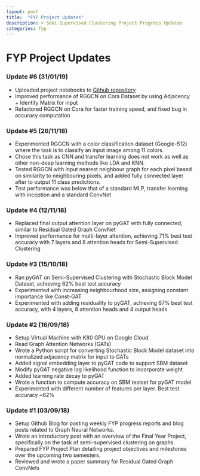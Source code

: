 ```yaml
---
layout: post
title:  "FYP Project Updates"
description: > Semi-Supervised Clustering Project Progress Updates
categories: fyp
---
```


# FYP Project Updates

### Update #6 (31/01/19)
- Uploaded project notebooks to [Github repository](https://github.com/jrios6/graph-neural-networks)
- Improved performance of RGGCN on Cora Dataset by using Adjacency + Identity Matrix for input
- Refactored RGGCN on Cora for faster training speed, and fixed bug in accuracy computation

### Update #5 (26/11/18)
- Experimented RGGCN with a color classification dataset (Google-512) where the task is to classify an input image among 11 colors.
- Chose this task as CNN and transfer learning does not work as well as other non-deep learning methods like LDA and KNN.
- Tested RGGCN with input nearest neighbour graph for each pixel based on similarity to neighbouring pixels, and added fully connected layer after to output 11 class predictions.
- Test performance was below that of a standard MLP, transfer learning with inception and a standard ConvNet

### Update #4 (12/11/18)
- Replaced final output attention layer on pyGAT with fully connected, similar to Residual Gated Graph ConvNet
- Improved performance for multi-layer attention, achieving 71% best test accuracy with 7 layers and 8 attention heads for Semi-Supervised Clustering

### Update #3 (15/10/18)
- Ran pyGAT on Semi-Supervised Clustering with Stochastic Block Model Dataset, achieving 62% best test accuracy
- Experimented with increasing neighbourhood size, assigning constant importance like Const-GAT
- Experimented with adding residuality to pyGAT, achieving 67% best test accuracy, with 4 layers, 8 attention heads and 4 output heads

### Update #2 (16/09/18)
- Setup Virtual Machine with K80 GPU on Google Cloud
- Read Graph Attention Networks (GATs)
- Wrote a Python script for converting Stochastic Block Model dataset into normalized adjacency
matrix for input to GATs
- Added signal embedding layer to pyGAT code to support SBM dataset
- Modify pyGAT negative log likelihood function to incorporate weight
- Added learning rate decay to pyGAT
- Wrote a function to compute accuracy on SBM testset for pyGAT model
- Experimented with different number of features per layer. Best test accuracy ~62%

### Update #1 (03/09/18)
- Setup Github Blog for posting weekly FYP progress reports and blog posts related to Graph Neural Networks.
- Wrote an introductory post with an overview of the Final Year Project, specifically on the task of semi-supervised clustering on graphs.
- Prepared FYP Project Plan detailing project objectives and milestones over the upcoming two semesters.
- Reviewed and wrote a paper summary for Residual Gated Graph ConvNets

